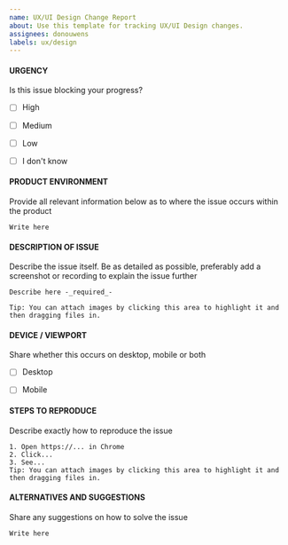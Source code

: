 ```yaml
---
name: UX/UI Design Change Report
about: Use this template for tracking UX/UI Design changes.
assignees: donouwens
labels: ux/design
---
```


#### URGENCY
Is this issue blocking your progress?
- [ ] High
- [ ] Medium
- [ ] Low
- [ ] I don't know


#### PRODUCT ENVIRONMENT
Provide all relevant information below as to where the issue occurs within the product
```
Write here
```


#### DESCRIPTION OF ISSUE
Describe the issue itself. Be as detailed as possible, preferably add a screenshot or recording to explain the issue further
```
Describe here -_required_-

Tip: You can attach images by clicking this area to highlight it and then dragging files in.
```


#### DEVICE / VIEWPORT
Share whether this occurs on desktop, mobile or both
- [ ] Desktop
- [ ] Mobile


#### STEPS TO REPRODUCE
Describe exactly how to reproduce the issue
```
1. Open https://... in Chrome
2. Click...
3. See...
Tip: You can attach images by clicking this area to highlight it and then dragging files in.
```


#### ALTERNATIVES AND SUGGESTIONS
Share any suggestions on how to solve the issue
```
Write here
```
